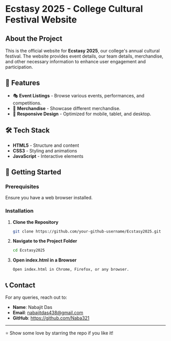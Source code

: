 # Ecstasy 2025 - College Cultural Festival Website

##  About the Project
This is the official  website for **Ecstasy 2025**, our college's annual cultural festival. The website provides event details, our team details, merchandise, and other necessary information to enhance user engagement and participation.

## 🌟 Features
- 🎭 **Event Listings** - Browse various events, performances, and competitions.
- 👕 **Merchandise** - Showcase different merchandise.
- 🎨 **Responsive Design** - Optimized for mobile, tablet, and desktop.

## 🛠️ Tech Stack
- **HTML5** - Structure and content
- **CSS3** - Styling and animations
- **JavaScript** - Interactive elements

## 🚀 Getting Started
### Prerequisites
Ensure you have a web browser installed.

### Installation
1. **Clone the Repository**
   ```sh
   git clone https://github.com/your-github-username/Ecstasy2025.git
   ```
2. **Navigate to the Project Folder**
   ```sh
   cd Ecstasy2025
   ```
3. **Open index.html in a Browser**
   ```
   Open index.html in Chrome, Firefox, or any browser.
   ```

## 📞 Contact
For any queries, reach out to:
- **Name**: Nabajit Das
- **Email**: nabajitdas438@gmail.com
- **GitHub**: https://github.com/Naba321

---
⭐ Show some love by starring the repo if you like it!


